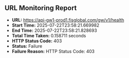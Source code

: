 ## URL Monitoring Report

- **URL:** https://api-gw1-prod1.fisglobal.com/gw/v1/health
- **Start Time:** 2025-07-22T23:58:21.669982
- **End Time:** 2025-07-22T23:58:21.828693
- **Total Time Taken:** 0.158711 seconds
- **HTTP Status Code:** 403
- **Status:** Failure
- **Failure Reason:** HTTP Status Code: 403
